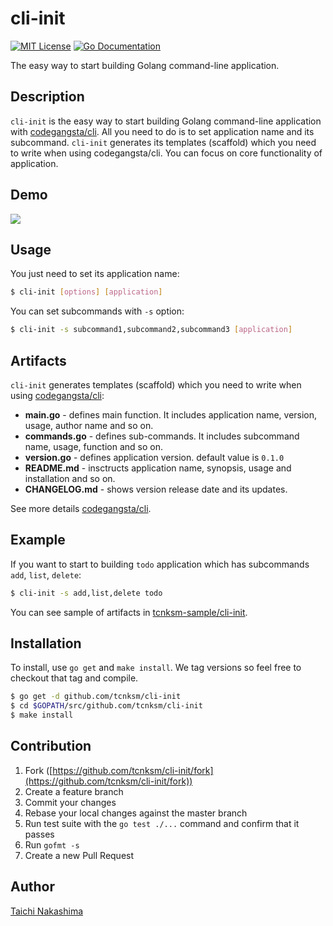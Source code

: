 cli-init 
====

[![MIT License](http://img.shields.io/badge/license-MIT-blue.svg?style=flat-square)][license]
[![Go Documentation](http://img.shields.io/badge/go-documentation-blue.svg?style=flat-square)][godocs]

[license]: https://github.com/tcnksm/cli-init/blob/master/LICENSE
[godocs]: http://godoc.org/github.com/tcnksm/cli-init

The easy way to start building Golang command-line application.

## Description

`cli-init` is the easy way to start building Golang command-line application with [codegangsta/cli](https://github.com/codegangsta/cli). All you need to do is to set application name and its subcommand. `cli-init` generates its templates (scaffold) which you need to write when using codegangsta/cli. You can focus on core functionality of application.

## Demo

![](http://deeeet.com/images/post/cli-init.gif)

## Usage

You just need to set its application name:

```bash
$ cli-init [options] [application]
```

You can set subcommands with `-s` option:

```bash
$ cli-init -s subcommand1,subcommand2,subcommand3 [application]
```

## Artifacts

`cli-init` generates templates (scaffold) which you need to write when using [codegangsta/cli](https://github.com/codegangsta/cli):

- **main.go** - defines main function. It includes application name, version, usage, author name and so on. 
- **commands.go** - defines sub-commands. It includes subcommand name, usage, function and so on. 
- **version.go** - defines application version. default value is `0.1.0`
- **README.md** - insctructs application name, synopsis, usage and installation and so on. 
- **CHANGELOG.md** - shows version release date and its updates.

See more details [codegangsta/cli](https://github.com/codegangsta/cli).

## Example

If you want to start to building `todo` application which has subcommands `add`, `list`, `delete`:

```bash
$ cli-init -s add,list,delete todo
```

You can see sample of artifacts in [tcnksm-sample/cli-init](https://github.com/tcnksm-sample/cli-init).

## Installation

To install, use `go get` and `make install`. We tag versions so feel free to checkout that tag and compile.

```bash
$ go get -d github.com/tcnksm/cli-init
$ cd $GOPATH/src/github.com/tcnksm/cli-init
$ make install 
```

## Contribution

1. Fork ([https://github.com/tcnksm/cli-init/fork](https://github.com/tcnksm/cli-init/fork))
1. Create a feature branch
1. Commit your changes
1. Rebase your local changes against the master branch
1. Run test suite with the `go test ./...` command and confirm that it passes
1. Run `gofmt -s`
1. Create a new Pull Request

## Author

[Taichi Nakashima](https://github.com/tcnksm)
